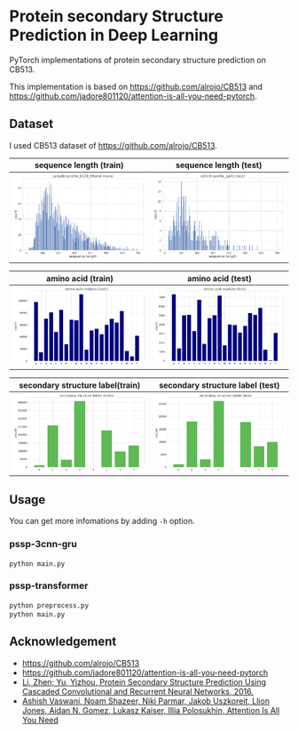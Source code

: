 # Protein secondary Structure Prediction in Deep Learning

PyTorch implementations of protein secondary structure prediction on CB513.

This implementation is based on https://github.com/alrojo/CB513 and https://github.com/jadore801120/attention-is-all-you-need-pytorch.

## Dataset

I used CB513 dataset of https://github.com/alrojo/CB513.

|sequence length (train)|sequence length (test)|
|:-:|:-:|
|![](figure/seqlen_train.png)|![](figure/seqlen_test.png)|

|amino acid (train)|amino acid (test)|
|:-:|:-:|
|![](figure/amino_acid_train.png)|![](figure/amino_acid_test.png)|

|secondary structure label(train)|secondary structure label (test)|
|:-:|:-:|
|![](figure/secondary_structure_train.png)|![](figure/secondary_structure_test.png)|

## Usage

You can get more infomations by adding `-h` option.

### pssp-3cnn-gru

```
python main.py
```

### pssp-transformer

```
python preprocess.py
python main.py
```

## Acknowledgement

- https://github.com/alrojo/CB513 
- https://github.com/jadore801120/attention-is-all-you-need-pytorch
- [Li, Zhen; Yu, Yizhou, Protein Secondary Structure Prediction Using Cascaded Convolutional and Recurrent Neural Networks, 2016.](https://arxiv.org/pdf/1604.07176.pdf)
- [Ashish Vaswani, Noam Shazeer, Niki Parmar, Jakob Uszkoreit, Llion Jones, Aidan N. Gomez, Lukasz Kaiser, Illia Polosukhin, Attention Is All You Need](https://arxiv.org/abs/1706.03762)
